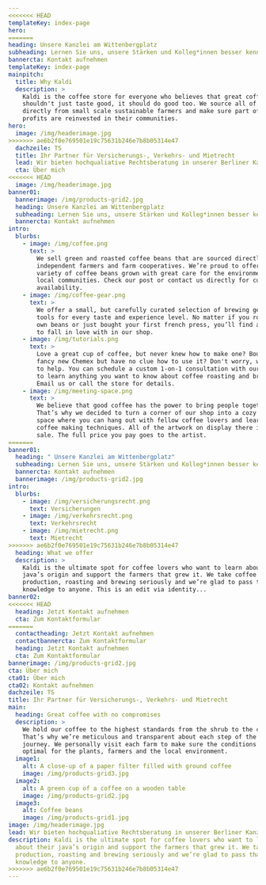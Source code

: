 ```yaml
---
<<<<<<< HEAD
templateKey: index-page
hero:
=======
heading: Unsere Kanzlei am Wittenbergplatz
subheading: Lernen Sie uns, unsere Stärken und Kolleg*innen besser kennen
bannercta: Kontakt aufnehmen
templateKey: index-page
mainpitch:
  title: Why Kaldi
  description: >
    Kaldi is the coffee store for everyone who believes that great coffee
    shouldn't just taste good, it should do good too. We source all of our beans
    directly from small scale sustainable farmers and make sure part of the
    profits are reinvested in their communities.
hero:
  image: /img/headerimage.jpg
>>>>>>> ae6b2f0e769501e19c75631b246e7b8b05314e47
  dachzeile: TS
  title: Ihr Partner für Versicherungs-, Verkehrs- und Mietrecht
  lead: Wir bieten hochqualiative Rechtsberatung in unserer Berliner Kanzlei für Sie
  cta: Über mich
<<<<<<< HEAD
  image: /img/headerimage.jpg
banner01:
  bannerimage: /img/products-grid2.jpg
  heading: Unsere Kanzlei am Wittenbergplatz
  subheading: Lernen Sie uns, unsere Stärken und Kolleg*innen besser kennen
  bannercta: Kontakt aufnehmen
intro:
  blurbs:
    - image: /img/coffee.png
      text: >
        We sell green and roasted coffee beans that are sourced directly from
        independent farmers and farm cooperatives. We’re proud to offer a
        variety of coffee beans grown with great care for the environment and
        local communities. Check our post or contact us directly for current
        availability.
    - image: /img/coffee-gear.png
      text: >
        We offer a small, but carefully curated selection of brewing gear and
        tools for every taste and experience level. No matter if you roast your
        own beans or just bought your first french press, you’ll find a gadget
        to fall in love with in our shop.
    - image: /img/tutorials.png
      text: >
        Love a great cup of coffee, but never knew how to make one? Bought a
        fancy new Chemex but have no clue how to use it? Don't worry, we’re here
        to help. You can schedule a custom 1-on-1 consultation with our baristas
        to learn anything you want to know about coffee roasting and brewing.
        Email us or call the store for details.
    - image: /img/meeting-space.png
      text: >
        We believe that good coffee has the power to bring people together.
        That’s why we decided to turn a corner of our shop into a cozy meeting
        space where you can hang out with fellow coffee lovers and learn about
        coffee making techniques. All of the artwork on display there is for
        sale. The full price you pay goes to the artist.
=======
banner01:
  heading: " Unsere Kanzlei am Wittenbergplatz"
  subheading: Lernen Sie uns, unsere Stärken und Kolleg*innen besser kennen
  bannercta: Kontakt aufnehmen
  bannerimage: /img/products-grid2.jpg
intro:
  blurbs:
    - image: /img/versicherungsrecht.png
      text: Versicherungen
    - image: /img/verkehrsrecht.png
      text: Verkehrsrecht
    - image: /img/mietrecht.png
      text: Mietrecht
>>>>>>> ae6b2f0e769501e19c75631b246e7b8b05314e47
  heading: What we offer
  description: >
    Kaldi is the ultimate spot for coffee lovers who want to learn about their
    java’s origin and support the farmers that grew it. We take coffee
    production, roasting and brewing seriously and we’re glad to pass that
    knowledge to anyone. This is an edit via identity...
banner02:
<<<<<<< HEAD
  heading: Jetzt Kontakt aufnehmen
  cta: Zum Kontaktformular
=======
  contactheading: Jetzt Kontakt aufnehmen
  contactbannercta: Zum Kontaktformular
  heading: Jetzt Kontakt aufnehmen
  cta: Zum Kontaktformular
bannerimage: /img/products-grid2.jpg
cta: Über mich
cta01: Über mich
cta02: Kontakt aufnehmen
dachzeile: TS
title: Ihr Partner für Versicherungs-, Verkehrs- und Mietrecht
main:
  heading: Great coffee with no compromises
  description: >
    We hold our coffee to the highest standards from the shrub to the cup.
    That’s why we’re meticulous and transparent about each step of the coffee’s
    journey. We personally visit each farm to make sure the conditions are
    optimal for the plants, farmers and the local environment.
  image1:
    alt: A close-up of a paper filter filled with ground coffee
    image: /img/products-grid3.jpg
  image2:
    alt: A green cup of a coffee on a wooden table
    image: /img/products-grid2.jpg
  image3:
    alt: Coffee beans
    image: /img/products-grid1.jpg
image: /img/headerimage.jpg
lead: Wir bieten hochqualiative Rechtsberatung in unserer Berliner Kanzlei für Sie
description: Kaldi is the ultimate spot for coffee lovers who want to learn
  about their java’s origin and support the farmers that grew it. We take coffee
  production, roasting and brewing seriously and we’re glad to pass that
  knowledge to anyone.
>>>>>>> ae6b2f0e769501e19c75631b246e7b8b05314e47
---
```

